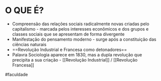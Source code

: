 # O QUE É?
- Compreensão das relações sociais radicalmente novas criadas pelo capitalismo - marcada pelos interesses econômicos e dos grupos e classes sociais que se apresentam de forma divergente
- Manifestação do pensamento moderno - surge após a constituição das ciências naturais
- ==Revolução Industrial e Francesa como detonadores==
- Palavra Sociologia aparece em 1830, mas a dupla revolução que precipita a sua criação - [[Revolução Industrial]] / [[Revolução Francesa]]

#faculdade